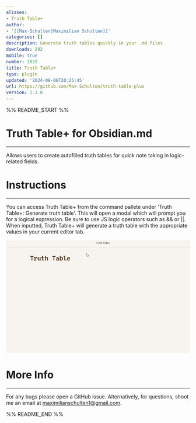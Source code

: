 ```yaml
---
aliases:
- Truth Table+
author:
- '[[Max-Schulten|Maximilian Schulten]]'
categories: []
description: Generate truth tables quickly in your .md files
downloads: 292
mobile: true
number: 1832
title: Truth Table+
type: plugin
updated: '2024-08-06T20:25:45'
url: https://github.com/Max-Schulten/truth-table-plus
version: 1.1.0
---
```


%% README_START %%

# Truth Table+ for Obsidian.md
---
Allows users to create autofilled truth tables for quick note taking in logic-related fields.

# Instructions 
---
You can access Truth Table+ from the command pallete under 'Truth Table+: Generate truth table'. This will open a modal which will prompt you for a logical expression. Be sure to use JS logic operators such as && or ||. When inputted, Truth Table+ will generate a truth table with the appropriate values in your current editor tab. 

![Example Gif](https://raw.githubusercontent.com/Max-Schulten/truth-table-plus/HEAD/example.gif)

# More Info
--- 
For any bugs please open a GitHub issue. Alternatively, for questions, shoot me an email at [maximilianschulten1\@gmail.com](mailto:maximilianschulten1@gmail.com).


%% README_END %%